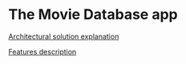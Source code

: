 # The Movie Database app

[Architectural solution explanation](https://github.com/LevNovikov92/movie-database/wiki/Architectural-solution-explanation)

[Features description](https://github.com/LevNovikov92/movie-database/wiki/Features-description)
